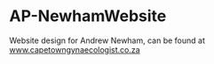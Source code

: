 # AP-NewhamWebsite
Website design for Andrew Newham, can be found at www.capetowngynaecologist.co.za

